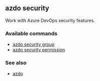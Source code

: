 ## azdo security
Work with Azure DevOps security features.
### Available commands
* [azdo security group](./azdo_security_group.md)
* [azdo security permission](./azdo_security_permission.md)

### See also

* [azdo](./azdo.md)
